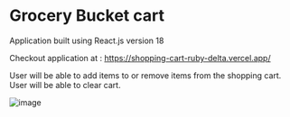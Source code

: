 # Grocery Bucket cart

Application built using React.js version 18

Checkout application at : https://shopping-cart-ruby-delta.vercel.app/

User will be able to add items to or remove items from the shopping cart. User will be able to clear cart.

![image](https://user-images.githubusercontent.com/107784718/185746845-2558c423-254c-48a7-9ff4-6717a82b4bd1.png)

